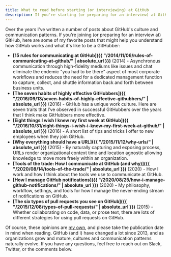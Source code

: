 ```yaml
---
title: What to read before starting (or interviewing) at GitHub
description: If you're starting (or preparing for an interview) at GitHub, here are a number posts to help you understand how GitHub works and what it's like to be a GitHubber.
---
```


Over the years I've written a number of posts about GitHub's culture and communication patterns. If you're joining (or preparing for an interview at) GitHub, here are some of my favorite posts that might help you understand how GitHub works and what it's like to be a GitHubber:

* **[15 rules for communicating at GitHub]({{ "/2014/11/06/rules-of-communicating-at-github/" | absolute_url }})** (2014) - Asynchronous communication through high-fidelity mediums like issues and chat eliminate the endemic "you had to be there" aspect of most corporate workflows and reduces the need for a dedicated management function to capture, collect, and shuttle information back and forth between business units.
* **[The seven habits of highly effective GitHubbers]({{ "/2016/09/13/seven-habits-of-highly-effective-githubbers/" | absolute_url }})** (2016) - GitHub has a unique work culture. Here are seven traits that I’ve observed in successful GitHubbers over the years that I think make GitHubbers more effective. 
* **[Eight things I wish I knew my first week at GitHub]({{ "/2016/10/31/eight-things-i-wish-i-knew-my-first-week-at-github/" | absolute_url }})** (2016) - A short list of tips and tricks I offer to new employees when they join GitHub.
* **[Why everything should have a URL]({{ "/2015/11/12/why-urls/" | absolute_url }})** (2015) - By naturally capturing and exposing process, URLs render organizational context time and location agnostic allowing knowledge to move more freely within an organization.
* **[Tools of the trade: How I communicate at GitHub (and why)]({{ "/2020/08/14/tools-of-the-trade/" | absolute_url }})** (2020) - How I work and how I think about the tools we use to communicate at GitHub.
* **[How I manage GitHub notifications]({{ "/2020/08/25/how-i-manage-github-notifications/" | absolute_url }})** (2020) - My philosophy, workflow, settings, and tools for how I manage the never-ending stream of notifications on GitHub.
* **[The six types of pull requests you see on GitHub]({{ "/2015/12/08/types-of-pull-requests/" | absolute_url }})** (2015) - Whether collaborating on code, data, or prose text, there are lots of different strategies for using pull requests on GitHub.

Of course, these opinions are [my own](https://ben.balter.com/fine-print/), and please take the publication date in mind when reading. GitHub (and I) have changed a lot since 2013, and as organizations grow and mature, cultures and communication patterns naturally evolve. If you have any questions, feel free to reach out on Slack, Twitter, or the comments below.
